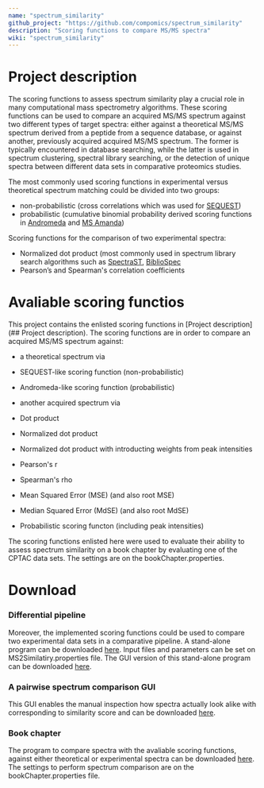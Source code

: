```yaml
---
name: "spectrum_similarity"
github_project: "https://github.com/compomics/spectrum_similarity"
description: "Scoring functions to compare MS/MS spectra"
wiki: "spectrum_similarity"
---
```


# Project description

The scoring functions to assess spectrum similarity play a crucial role in many computational mass spectrometry algorithms. These scoring functions can be used to compare an acquired MS/MS spectrum against two different types of target spectra: either against a theoretical MS/MS spectrum derived from a peptide from a sequence database, or against another, previously acquired acquired MS/MS spectrum. The former is typically encountered in database searching, while the latter is used in spectrum clustering, spectral library searching, or the detection of unique spectra between different data sets in comparative proteomics studies. 

The most commonly used scoring functions in experimental versus theoretical spectrum matching could be divided into two groups:

- non-probabilistic (cross correlations which was used for [SEQUEST](http://fields.scripps.edu/sequest/))
- probabilistic (cumulative binomial probability derived scoring functions in [Andromeda](http://141.61.102.17/maxquant_doku/doku.php?id=maxquant:andromeda) and [MS Amanda](http://ms.imp.ac.at/?goto=msamanda))
 
 
Scoring functions for the comparison of two experimental spectra:
- Normalized dot product (most commonly used in spectrum library search algorithms such as [SpectraST](http://tools.proteomecenter.org/wiki/index.php?title=Software:SpectraST), [BiblioSpec](https://skyline.gs.washington.edu/labkey/project/home/software/BiblioSpec/begin.view)
- Pearson’s and Spearman's correlation coefficients

# Avaliable scoring functios
This project contains the enlisted scoring functions in [Project description](## Project description). The scoring functions  are in order to compare an acquired MS/MS spectrum against:

- a theoretical spectrum via
 - SEQUEST-like scoring function (non-probabilistic)
 - Andromeda-like scoring function (probabilistic)

- another acquired spectrum via
 - Dot product
 - Normalized dot product
 - Normalized dot product with introducting weights from peak intensities 
 - Pearson's r
 - Spearman's rho
 - Mean Squared Error (MSE) (and also root MSE)
 - Median Squared Error (MdSE) (and also root MdSE)
 - Probabilistic scoring functon (including peak intensities)

The scoring functions enlisted here were used to evaluate their ability to assess spectrum similarity on a book chapter by evaluating one of the CPTAC data sets. The settings are on the bookChapter.properties.

# Download

### Differential pipeline

Moreover, the implemented scoring functions could be used to compare two experimental data sets in a comparative pipeline. A stand-alone program can be downloaded [here](http://genesis.ugent.be/maven2/com/compomics/scoring_pipeline/0.1/scoring_pipeline-0.1.zip). Input files and parameters can be set on MS2Similatiry.properties file. The GUI version of this stand-alone program can be downloaded [here](http://genesis.ugent.be/maven2/com/compomics/scoring_pipeline/1.0/scoring_pipeline-1.0.zip). 


### A pairwise spectrum comparison GUI
This GUI enables the manual inspection how spectra actually look alike with corresponding to similarity score and can be downloaded [here](http://genesis.ugent.be/maven2/com/compomics/spectrum_similarity_pairwise_GUI/0.1/spectrum_similarity_pairwise_GUI-0.1.zip).

### Book chapter
The program to compare spectra with the avaliable scoring functions, against either theoretical or experimental spectra can be downloaded [here](http://genesis.ugent.be/maven2/com/compomics/spectrum_similarity/0.1/spectrum_similarity-0.1.zip).
The settings to perform spectrum comparison are on the bookChapter.properties file. 


